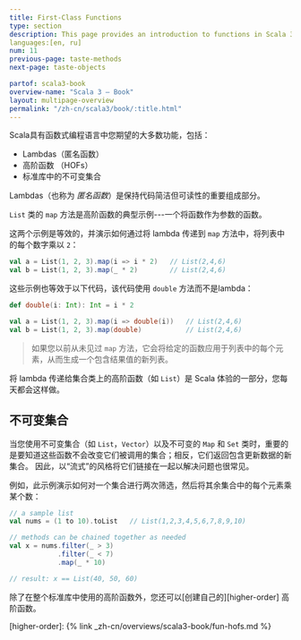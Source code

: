 ```yaml
---
title: First-Class Functions
type: section
description: This page provides an introduction to functions in Scala 3.
languages:[en, ru]
num: 11
previous-page: taste-methods
next-page: taste-objects

partof: scala3-book
overview-name: "Scala 3 — Book"
layout: multipage-overview
permalink: "/zh-cn/scala3/book/:title.html"
---
```



Scala具有函数式编程语言中您期望的大多数功能，包括：

- Lambdas（匿名函数）
- 高阶函数 （HOFs）
- 标准库中的不可变集合

Lambdas（也称为 _匿名函数_）是保持代码简洁但可读性的重要组成部分。

`List` 类的 `map` 方法是高阶函数的典型示例---一个将函数作为参数的函数。

这两个示例是等效的，并演示如何通过将 lambda 传递到 `map` 方法中，将列表中的每个数字乘以 `2`：

```scala
val a = List(1, 2, 3).map(i => i * 2)   // List(2,4,6)
val b = List(1, 2, 3).map(_ * 2)        // List(2,4,6)
```

这些示例也等效于以下代码，该代码使用 `double` 方法而不是lambda：

```scala
def double(i: Int): Int = i * 2

val a = List(1, 2, 3).map(i => double(i))   // List(2,4,6)
val b = List(1, 2, 3).map(double)           // List(2,4,6)
```

> 如果您以前从未见过 `map` 方法，它会将给定的函数应用于列表中的每个元素，从而生成一个包含结果值的新列表。

将 lambda 传递给集合类上的高阶函数（如 `List`）是 Scala 体验的一部分，您每天都会这样做。

## 不可变集合

当您使用不可变集合（如 `List`，`Vector`）以及不可变的 `Map` 和 `Set` 类时，重要的是要知道这些函数不会改变它们被调用的集合；相反，它们返回包含更新数据的新集合。
因此，以“流式”的风格将它们链接在一起以解决问题也很常见。

例如，此示例演示如何对一个集合进行两次筛选，然后将其余集合中的每个元素乘某个数：

```scala
// a sample list
val nums = (1 to 10).toList   // List(1,2,3,4,5,6,7,8,9,10)

// methods can be chained together as needed
val x = nums.filter(_ > 3)
            .filter(_ < 7)
            .map(_ * 10)

// result: x == List(40, 50, 60)
```

除了在整个标准库中使用的高阶函数外，您还可以[创建自己的][higher-order] 高阶函数。

[higher-order]: {% link _zh-cn/overviews/scala3-book/fun-hofs.md %}
